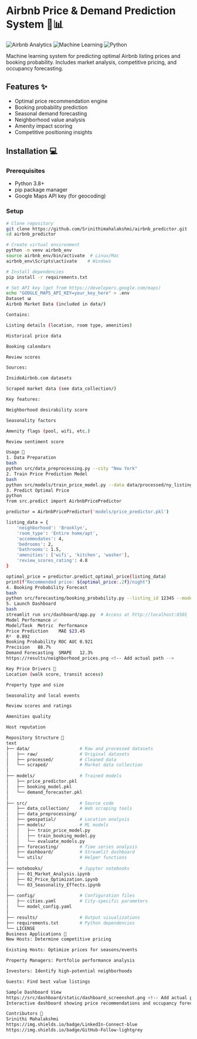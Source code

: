 # Airbnb Price & Demand Prediction System 🏡📊

![Airbnb Analytics](https://img.shields.io/badge/domain-short_term_rentals-blue) ![Machine Learning](https://img.shields.io/badge/ML-Regression_&_Classification-green) ![Python](https://img.shields.io/badge/Python-3.8%2B-yellow)

Machine learning system for predicting optimal Airbnb listing prices and booking probability. Includes market analysis, competitive pricing, and occupancy forecasting.

## Features ✨
- Optimal price recommendation engine
- Booking probability prediction
- Seasonal demand forecasting
- Neighborhood value analysis
- Amenity impact scoring
- Competitive positioning insights

## Installation 💻

### Prerequisites
- Python 3.8+
- pip package manager
- Google Maps API key (for geocoding)

### Setup
```bash
# Clone repository
git clone https://github.com/Srinithimahalakshmi/airbnb_predictor.git
cd airbnb_predictor

# Create virtual environment
python -m venv airbnb_env
source airbnb_env/bin/activate  # Linux/Mac
airbnb_env\Scripts\activate    # Windows

# Install dependencies
pip install -r requirements.txt

# Set API key (get from https://developers.google.com/maps)
echo "GOOGLE_MAPS_API_KEY=your_key_here" > .env
Dataset 📊
Airbnb Market Data (included in data/)

Contains:

Listing details (location, room type, amenities)

Historical price data

Booking calendars

Review scores

Sources:

InsideAirbnb.com datasets

Scraped market data (see data_collection/)

Key features:

Neighborhood desirability score

Seasonality factors

Amenity flags (pool, wifi, etc.)

Review sentiment score

Usage 🚀
1. Data Preparation
bash
python src/data_preprocessing.py --city "New York"
2. Train Price Prediction Model
bash
python src/models/train_price_model.py --data data/processed/ny_listings.csv --model models/price_predictor.pkl
3. Predict Optimal Price
python
from src.predict import AirbnbPricePredictor

predictor = AirbnbPricePredictor('models/price_predictor.pkl')

listing_data = {
    'neighborhood': 'Brooklyn',
    'room_type': 'Entire home/apt',
    'accommodates': 4,
    'bedrooms': 2,
    'bathrooms': 1.5,
    'amenities': ['wifi', 'kitchen', 'washer'],
    'review_scores_rating': 4.8
}

optimal_price = predictor.predict_optimal_price(listing_data)
print(f"Recommended price: ${optimal_price:.2f}/night")
4. Booking Probability Forecast
bash
python src/forecasting/booking_probability.py --listing_id 12345 --model models/booking_model.pkl
5. Launch Dashboard
bash
streamlit run src/dashboard/app.py  # Access at http://localhost:8501
Model Performance 📈
Model/Task	Metric	Performance
Price Prediction	MAE	$23.45
R²	0.892
Booking Probability	ROC AUC	0.921
Precision	88.7%
Demand Forecasting	SMAPE	12.3%
https://results/neighborhood_prices.png <!-- Add actual path -->

Key Price Drivers 🔑
Location (walk score, transit access)

Property type and size

Seasonality and local events

Review scores and ratings

Amenities quality

Host reputation

Repository Structure 📂
text
├── data/                   # Raw and processed datasets
│   ├── raw/                # Original datasets
│   ├── processed/          # Cleaned data
│   └── scraped/            # Market data collection
│
├── models/                 # Trained models
│   ├── price_predictor.pkl
│   ├── booking_model.pkl
│   └── demand_forecaster.pkl
│
├── src/                    # Source code
│   ├── data_collection/    # Web scraping tools
│   ├── data_preprocessing/ 
│   ├── geospatial/         # Location analysis
│   ├── models/             # ML models
│   │   ├── train_price_model.py
│   │   ├── train_booking_model.py
│   │   └── evaluate_models.py
│   ├── forecasting/        # Time series analysis
│   ├── dashboard/          # Streamlit dashboard
│   └── utils/              # Helper functions
│
├── notebooks/              # Jupyter notebooks
│   ├── 01_Market_Analysis.ipynb
│   ├── 02_Price_Optimization.ipynb
│   └── 03_Seasonality_Effects.ipynb
│
├── config/                 # Configuration files
│   ├── cities.yaml         # City-specific parameters
│   └── model_config.yaml
│
├── results/                # Output visualizations
├── requirements.txt        # Python dependencies
└── LICENSE
Business Applications 💼
New Hosts: Determine competitive pricing

Existing Hosts: Optimize prices for seasons/events

Property Managers: Portfolio performance analysis

Investors: Identify high-potential neighborhoods

Guests: Find best value listings

Sample Dashboard View
https://src/dashboard/static/dashboard_screenshot.png <!-- Add actual path -->
Interactive dashboard showing price recommendations and occupancy forecasts

Contributors 👥
Srinithi Mahalakshmi
https://img.shields.io/badge/LinkedIn-Connect-blue
https://img.shields.io/badge/GitHub-Follow-lightgrey


